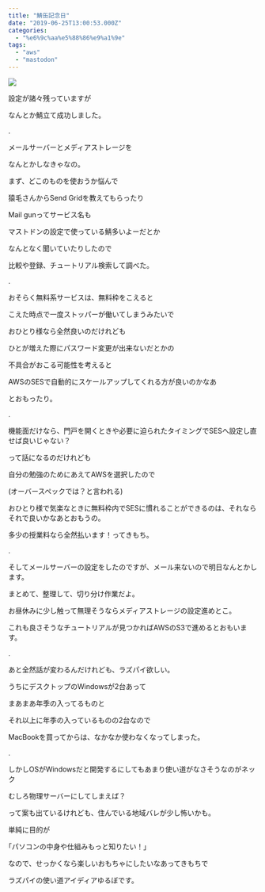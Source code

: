 ```yaml
---
title: "鯖缶記念日"
date: "2019-06-25T13:00:53.000Z"
categories: 
  - "%e6%9c%aa%e5%88%86%e9%a1%9e"
tags: 
  - "aws"
  - "mastodon"
---
```


![](/images/19-06-26-08-11-30-733_deco3654307563087853273.jpg)

設定が諸々残っていますが

なんとか鯖立て成功しました。

.

メールサーバーとメディアストレージを

なんとかしなきゃなの。

まず、どこのものを使おうか悩んで

猿毛さんからSend Gridを教えてもらったり

Mail gunってサービス名も

マストドンの設定で使っている鯖多いよーだとか

なんとなく聞いていたりしたので

比較や登録、チュートリアル検索して調べた。

.

おそらく無料系サービスは、無料枠をこえると

こえた時点で一度ストッパーが働いてしまうみたいで

おひとり様なら全然良いのだけれども

ひとが増えた際にパスワード変更が出来ないだとかの

不具合がおこる可能性を考えると

AWSのSESで自動的にスケールアップしてくれる方が良いのかなあ

とおもったり。

.

機能面だけなら、門戸を開くときや必要に迫られたタイミングでSESへ設定し直せば良いじゃない？

って話になるのだけれども

自分の勉強のためにあえてAWSを選択したので

(オーバースペックでは？と言われる)

おひとり様で気楽なときに無料枠内でSESに慣れることができるのは、それならそれで良いかなあとおもうの。

多少の授業料なら全然払います！ってきもち。

.

そしてメールサーバーの設定をしたのですが、メール来ないので明日なんとかします。

まとめて、整理して、切り分け作業だよ。

お昼休みに少し触って無理そうならメディアストレージの設定進めとこ。

これも良さそうなチュートリアルが見つかればAWSのS3で進めるとおもいます。

.

あと全然話が変わるんだけれども、ラズパイ欲しい。

うちにデスクトップのWindowsが2台あって

まあまあ年季の入ってるものと

それ以上に年季の入っているものの2台なので

MacBookを買ってからは、なかなか使わなくなってしまった。

.

しかしOSがWindowsだと開発するにしてもあまり使い道がなさそうなのがネック

むしろ物理サーバーにしてしまえば？

って案も出ているけれども、住んでいる地域バレが少し怖いかも。

単純に目的が

｢パソコンの中身や仕組みもっと知りたい！｣

なので、せっかくなら楽しいおもちゃにしたいなあってきもちで

ラズパイの使い道アイディアゆるぼです。
